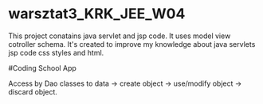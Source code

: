 # warsztat3_KRK_JEE_W04

This project conatains java servlet and jsp code.
It uses model view cotroller schema. It's created
to improve my knowledge about java servlets jsp 
code css styles and html.

#Coding School App

Access by Dao classes to data -> create object -> use/modify
object -> discard object.

